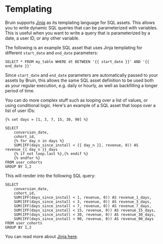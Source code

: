 # Templating

Bruin supports [Jinja](https://jinja.palletsprojects.com/en/3.1.x/) as its templating language for SQL assets. This allows you to write dynamic SQL queries that can be parameterized with variables. This is useful when you want to write a query that is parameterized by a date, a user ID, or any other variable.

The following is an example SQL asset that uses Jinja templating for different `start_date` and `end_date` parameters:

```bruinsql
SELECT * FROM my_table WHERE dt BETWEEN '{{ start_date }}' AND '{{ end_date }}'
```

Since `start_date` and `end_date` parameters are automatically passed to your assets by Bruin, this allows the same SQL asset definition to be used both as your regular execution, e.g. daily or hourly, as well as backfilling a longer period of time.

You can do more complex stuff such as looping over a list of values, or using conditional logic. Here's an example of a SQL asset that loops over a list of user IDs:

```bruinsql
{% set days = [1, 3, 7, 15, 30, 90] %}

SELECT
    conversion_date,
    cohort_id,
    {% for day_n in days %}
    SUM(IFF(days_since_install < {{ day_n }}, revenue, 0)) AS revenue_{{ day_n }}_days
    {% if not loop.last %},{% endif %}
    {% endfor %}
FROM user_cohorts
GROUP BY 1,2
```

This will render into the following SQL query:

```bruinsql
SELECT
    conversion_date,
    cohort_id,
    SUM(IFF(days_since_install < 1, revenue, 0)) AS revenue_1_days,
    SUM(IFF(days_since_install < 3, revenue, 0)) AS revenue_3_days,
    SUM(IFF(days_since_install < 7, revenue, 0)) AS revenue_7_days,
    SUM(IFF(days_since_install < 15, revenue, 0)) AS revenue_15_days,
    SUM(IFF(days_since_install < 30, revenue, 0)) AS revenue_30_days,
    SUM(IFF(days_since_install < 90, revenue, 0)) AS revenue_90_days
FROM user_cohorts
GROUP BY 1,2
```
You can read more about [Jinja here](https://jinja.palletsprojects.com/en/3.1.x/).